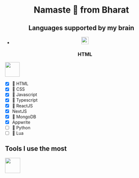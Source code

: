 <h1 align="center">Namaste 🙏 from Bharat</h1>
 
<h2 align="center">Languages supported by my brain</h2>

<ul align="center">
<li>
<img src="https://cdn.jsdelivr.net/gh/devicons/devicon@latest/icons/html5/html5-original-wordmark.svg" height="24"/>
<h3 align="center">HTML</h3>
</li>
</ul>

<img src="https://cdn.jsdelivr.net/gh/devicons/devicon@latest/icons/css3/css3-original-wordmark.svg" height="48"/>

- [x]  HTML
- [x]  CSS
- [x]  Javascript
- [x] 󰛦 Typescript
- [x] 󰜈 ReactJS
- [x] NextJS
- [x]  MongoDB
- [x] Appwrite
- [ ]  Python
- [ ]  Lua

## Tools I use the most

<!-- ![Neovim](https://raw.githubusercontent.com/neovim/neovim.github.io/master/logos/neovim-logo-300x87.png) -->
<img src="https://raw.githubusercontent.com/neovim/neovim.github.io/master/logos/neovim-logo-300x87.png" height="50"/>
